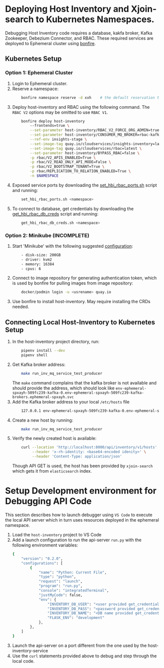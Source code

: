 # Deploying Host Inventory and Xjoin-search to Kubernetes Namespaces.
Debugging Host Inventory code requires a database, kakfa broker, Kafka Zookeeper, Debezium Connector, and RBAC.  These required services are deployed to Ephemeral cluster using [bonfire](https://github.com/RedHatInsights/bonfire).

## Kubernetes Setup
### Option 1: Ephemeral Cluster
1. Login to Ephemeral cluster.
2. Reserve a namespace:
    ```bash
        bonfire namespace reserve -d xxh    # the default reservation time is one hour
   ```
3. Deploy host-inventory and RBAC using the following command.  The `RBAC V2` options may be omitted to use `RBAC V1`.
    ```bash
        bonfire deploy host-inventory
            --frontends=true \
            --set-parameter host-inventory/RBAC_V2_FORCE_ORG_ADMIN=true \
            --set-parameter host-inventory/CONSUMER_MQ_BROKER=rbac-kafka-kafka-bootstrap:9092 \
            --ref-env insights-stage \
            --set-image-tag quay.io/cloudservices/insights-inventory=latest \
            --set-image-tag quay.io/cloudservices/rbac=latest \
            --set-parameter host-inventory/BYPASS_RBAC=false \
            -p rbac/V2_APIS_ENABLED=True \
            -p rbac/V2_READ_ONLY_API_MODE=False \
            -p rbac/V2_BOOTSTRAP_TENANT=True \
            -p rbac/REPLICATION_TO_RELATION_ENABLED=True \
            -n $NAMESPACE
    ```
4. Exposed service ports by downloading the [set_hbi_rbac_ports.sh](set_hbi_rbac_ports.sh) script and running:
    ```bash
        set_hbi_rbac_ports.sh <namespace>
5. To connect to database, get credentials by downloading the [get_hbi_rbac_db_creds](./get_hbi_rbac_db_creds.sh) script and running:
    ```bash
        get_hbi_rbac_db_creds.sh <namespace>
    ```

### Option 2: Minikube (INCOMPLETE)
1. Start 'Minikube' with the following suggested [configuration](https://minikube.sigs.k8s.io/docs/handbook/config/):
    ```bash
        - disk-size: 200GB
        - driver: kvm2
        - memory: 16384
        - cpus: 6
   ```
2. Connect to image repository for generating authentication token, which is used by bonfire for pulling images from image repository:
    ```bash
        docker/podmin login -u <usrename> quay.io
    ```
3. Use bonfire to install host-inventory.  May require installing the CRDs needed.

## Connecting Local Host-Inventory to Kubernetes Setup
1. In the host-inventory project directory, run:
    ```bash
        pipenv install --dev
        pipenv shell
    ```
2. Get Kafka broker address:
    ```bash
        make run_inv_mq_service_test_producer
    ```
    The `make` command complains that the kafka broker is not available and should provide the address, which should look like `env-ephemeral-spxayh-509fc239-kafka-0.env-ephemeral-spxayh-509fc239-kafka-brokers.ephemeral-spxayh.svc`
3. Add the Kafka broker address to your local `/etc/hosts` file
    ```bash
        127.0.0.1 env-ephemeral-spxayh-509fc239-kafka-0.env-ephemeral-spxayh-509fc239-kafka-brokers.ephemeral-spxayh.svc
    ```
4. Create a new host by running:
    ```bash
        make run_inv_mq_service_test_producer
    ```
5. Verify the newly created host is available:
    ```bash
        curl --location 'http://localhost:8000/api/inventory/v1/hosts' \
             --header 'x-rh-identity: <base64-encoded idenity>' \
             --header 'Content-Type: application/json'
    ```
    Though API GET is used, the host has been provided by `xjoin-search` which gets it from `elasticsearch` index.

# Setup Development environment for Debugging API Code
This section describes how to launch debugger using `VS Code` to execute the local API server which in turn uses resources deployed in the ephemeral namespace.
1. Load the `host-inventory` project to VS Code
2. Add a launch configuration to run the api-server `run.py` with the following environment variables:
    ```bash
    {
        "version": "0.2.0",
        "configurations": [
            {
                "name": "Python: Current File",
                "type": "python",
                "request": "launch",
                "program": "run.py",
                "console": "integratedTerminal",
                "justMyCode": false,
                "env": {
                    "INVENTORY_DB_USER": "<user provided get_credentials>",
                    "INVENTORY_DB_PASS": "<password provided get_credentials>",
                    "INVENTORY_DB_NAME": "<DB name provided get_credentials>",
                    "FLASK_ENV": "development"
                },
            },
        ]
    }
    ```
3. Launch the api-server on a port different from the one used by the host-inventory-service
4. Use the `curl` statements provided above to debug and step through the local code.
